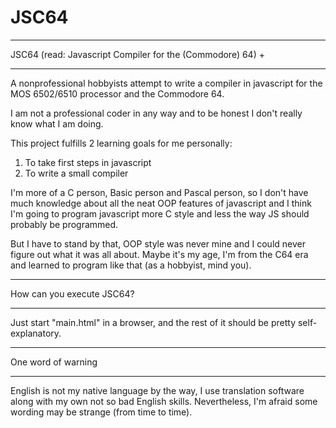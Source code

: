 # JSC64

****************
JSC64 (read: Javascript Compiler for the (Commodore) 64) +
****************

A nonprofessional hobbyists attempt to write a compiler in javascript for the MOS 6502/6510 processor and the Commodore 64.

I am not a professional coder in any way and to be honest I don't really know what I am doing.

This project fulfills 2 learning goals for me personally:
  1) To take first steps in javascript
  2) To write a small compiler

I'm more of a C person, Basic person and Pascal person, so I don't have much knowledge about all the neat OOP features of javascript and I think I'm going to program javascript more C style and less the way JS should probably be programmed. 

But I have to stand by that, OOP style was never mine and I could never figure out what it was all about. Maybe it's my age, I'm from the C64 era and learned to program like that (as a hobbyist, mind you).

****************
How can you execute JSC64?
****************

Just start "main.html" in a browser, and the rest of it should be pretty self-explanatory.


****************
One word of warning
****************

English is not my native language by the way, I use translation software along with my own not so bad English skills. Nevertheless, I'm afraid some wording may be strange (from time to time).

